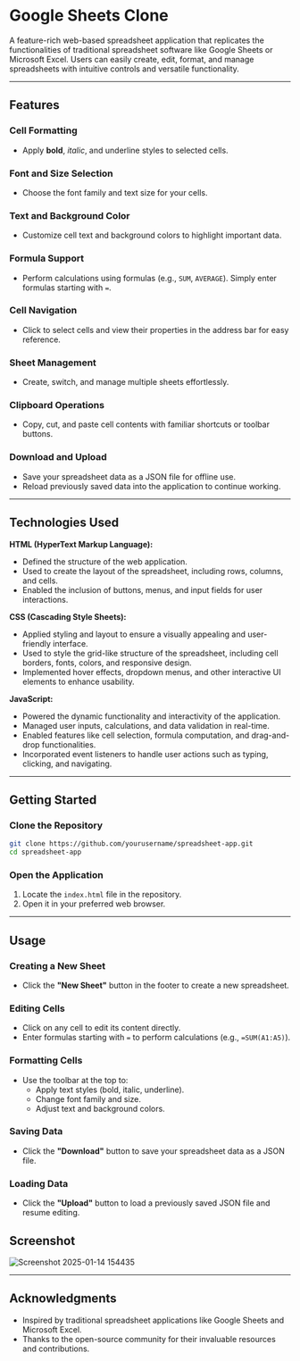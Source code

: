 # Google Sheets Clone

A feature-rich web-based spreadsheet application that replicates the functionalities of traditional spreadsheet software like Google Sheets or Microsoft Excel. Users can easily create, edit, format, and manage spreadsheets with intuitive controls and versatile functionality.

---

## Features

### **Cell Formatting**
- Apply **bold**, *italic*, and underline styles to selected cells.

### **Font and Size Selection**
- Choose the font family and text size for your cells.

### **Text and Background Color**
- Customize cell text and background colors to highlight important data.

### **Formula Support**
- Perform calculations using formulas (e.g., `SUM`, `AVERAGE`). Simply enter formulas starting with `=`.

### **Cell Navigation**
- Click to select cells and view their properties in the address bar for easy reference.

### **Sheet Management**
- Create, switch, and manage multiple sheets effortlessly.

### **Clipboard Operations**
- Copy, cut, and paste cell contents with familiar shortcuts or toolbar buttons.

### **Download and Upload**
- Save your spreadsheet data as a JSON file for offline use.
- Reload previously saved data into the application to continue working.

---

## Technologies Used

**HTML (HyperText Markup Language):**

- Defined the structure of the web application.
- Used to create the layout of the spreadsheet, including rows, columns, and cells.
- Enabled the inclusion of buttons, menus, and input fields for user interactions.
  
**CSS (Cascading Style Sheets):**

- Applied styling and layout to ensure a visually appealing and user-friendly interface.
- Used to style the grid-like structure of the spreadsheet, including cell borders, fonts, colors, and responsive design.
- Implemented hover effects, dropdown menus, and other interactive UI elements to enhance usability.
  
**JavaScript:**

- Powered the dynamic functionality and interactivity of the application.
- Managed user inputs, calculations, and data validation in real-time.
- Enabled features like cell selection, formula computation, and drag-and-drop functionalities.
- Incorporated event listeners to handle user actions such as typing, clicking, and navigating.

---

## Getting Started

### Clone the Repository
```bash
git clone https://github.com/yourusername/spreadsheet-app.git
cd spreadsheet-app
```

### Open the Application
1. Locate the `index.html` file in the repository.
2. Open it in your preferred web browser.

---

## Usage

### **Creating a New Sheet**
- Click the **"New Sheet"** button in the footer to create a new spreadsheet.

### **Editing Cells**
- Click on any cell to edit its content directly.
- Enter formulas starting with `=` to perform calculations (e.g., `=SUM(A1:A5)`).

### **Formatting Cells**
- Use the toolbar at the top to:
  - Apply text styles (bold, italic, underline).
  - Change font family and size.
  - Adjust text and background colors.

  

### **Saving Data**
- Click the **"Download"** button to save your spreadsheet data as a JSON file.

### **Loading Data**
- Click the **"Upload"** button to load a previously saved JSON file and resume editing.

## **Screenshot**
![Screenshot 2025-01-14 154435](https://github.com/user-attachments/assets/b1c6e7a1-a899-4439-b792-99daadd622d0)


---

## Acknowledgments

- Inspired by traditional spreadsheet applications like Google Sheets and Microsoft Excel.
- Thanks to the open-source community for their invaluable resources and contributions.
